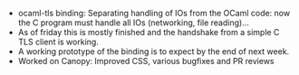 * ocaml-tls binding: Separating handling of IOs from the OCaml code: now the C program must handle all IOs (networking, file reading)…
* As of friday this is mostly finished and the handshake from a simple C TLS client is working.
* A working prototype of the binding is to expect by the end of next week.
* Worked on Canopy: Improved CSS, various bugfixes and PR reviews
